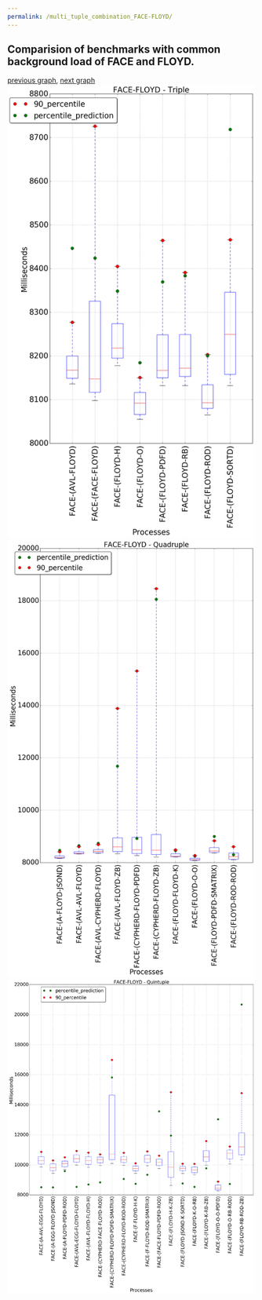 ```yaml
---
permalink: /multi_tuple_combination_FACE-FLOYD/
---
```



## Comparision of benchmarks with common background load of FACE and FLOYD.

[previous graph](../multi_tuple_combination_FACE-FACE/), [next graph](../multi_tuple_combination_FACE-F/)
![graph figure](./images/triple/FACE/FACE-FLOYD_box.png)![graph figure](./images/quadruple/FACE/FACE-FLOYD_box.png)![graph figure](./images/quintuple/FACE/FACE-FLOYD_box.png)
